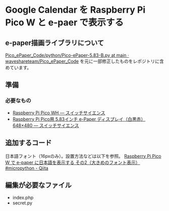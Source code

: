 # Google Calendar を Raspberry Pi Pico W と e-paer で表示する

## e-paper描画ライブラリについて

[Pico_ePaper_Code/python/Pico-ePaper-5.83-B.py at main · waveshareteam/Pico_ePaper_Code](https://github.com/waveshareteam/Pico_ePaper_Code/blob/main/python/Pico-ePaper-5.83-B.py) を元に一部修正したものをレポジトリに含めています。


## 準備

### 必要なもの

- [Raspberry Pi Pico WH — スイッチサイエンス](https://www.switch-science.com/products/8172?_pos=1&_sid=5aa1a1afe&_ss=r)
- [Raspberry Pi Pico用 5.83インチ e-Paper ディスプレイ（白黒赤）648×480 — スイッチサイエンス](https://www.switch-science.com/products/7319)


## 追加するコード

日本語フォント（16pxのみ）。設置方法などは以下を参照。
[Raspberry Pi Pico W で e-paper に日本語を表示する その2（大きめのフォント表示） #micropython - Qiita](https://qiita.com/kenji0302/items/8da4c075dff974d1dc6f)


## 編集が必要なファイル

- index.php
- secret.py

